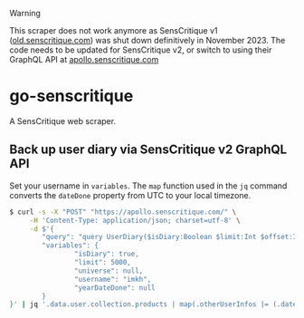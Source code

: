 > [!WARNING]
> This scraper does not work anymore as SensCritique v1 ([old.senscritique.com](https://old.senscritique.com)) was shut down definitively in November 2023. The code needs to be updated for SensCritique v2, or switch to using their GraphQL API at [apollo.senscritique.com](https://apollo.senscritique.com)

# go-senscritique

A SensCritique web scraper.

## Back up user diary via SensCritique v2 GraphQL API

Set your username in `variables`. The `map` function used in the `jq` command converts the `dateDone` property from UTC to your local timezone.

```sh
$ curl -s -X "POST" "https://apollo.senscritique.com/" \
     -H 'Content-Type: application/json; charset=utf-8' \
     -d $'{
        "query": "query UserDiary($isDiary:Boolean $limit:Int $offset:Int $universe:String $username:String! $yearDateDone:Int){user(username:$username){collection(isDiary:$isDiary limit:$limit offset:$offset universe:$universe yearDateDone:$yearDateDone){products{id universe category title originalTitle alternativeTitles yearOfProduction url otherUserInfos(username:$username){dateDone rating}}}}}",
        "variables": {
                "isDiary": true,
                "limit": 5000,
                "universe": null,
                "username": "imkh",
                "yearDateDone": null
        }
}' | jq '.data.user.collection.products | map(.otherUserInfos |= (.dateDone |= (gsub("\\.\\d+Z"; "Z") | fromdateiso8601 | strflocaltime("%Y-%m-%dT%H:%M:%S %Z"))))' > "backup_senscritique_$(date '+%Y-%m-%d').json"
```
